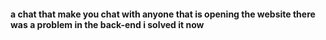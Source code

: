 #### a chat that make you chat with anyone that is opening the website  there was a problem in the back-end  i solved it now
